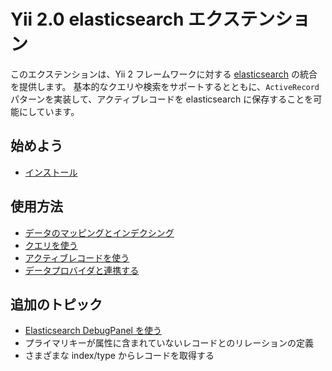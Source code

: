 Yii 2.0 elasticsearch エクステンション
======================================

このエクステンションは、Yii 2 フレームワークに対する [elasticsearch](https://www.elastic.co/products/elasticsearch) の統合を提供します。
基本的なクエリや検索をサポートするとともに、`ActiveRecord` パターンを実装して、アクティブレコードを elasticsearch に保存することを可能にしています。

始めよう
--------

* [インストール](installation.md)

使用方法
--------
* [データのマッピングとインデクシング](mapping-indexing.md)
* [クエリを使う](usage-query.md)
* [アクティブレコードを使う](usage-ar.md)
* [データプロバイダと連携する](usage-data-providers.md)

追加のトピック
--------------

* [Elasticsearch DebugPanel を使う](topics-debug.md)
* プライマリキーが属性に含まれていないレコードとのリレーションの定義
* さまざまな index/type からレコードを取得する
